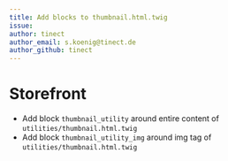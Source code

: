```yaml
---
title: Add blocks to thumbnail.html.twig
issue: 
author: tinect
author_email: s.koenig@tinect.de
author_github: tinect
---
```


# Storefront
* Add block `thumbnail_utility` around entire content of `utilities/thumbnail.html.twig`
* Add block `thumbnail_utility_img` around img tag of `utilities/thumbnail.html.twig`

